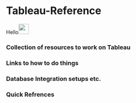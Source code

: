 # Tableau-Reference

<p align="left">
 Hello<img src="https://media.giphy.com/media/hvRJCLFzcasrR4ia7z/giphy.gif" width="28">
</p>

### Collection of resources to work on Tableau
### Links to how to do things
### Database Integration setups etc.
### Quick Refrences
